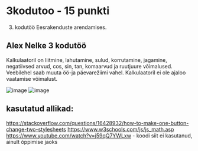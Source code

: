 # 3kodutoo - 15 punkti
3. kodutöö Eesrakenduste arendamises.

## Alex Nelke 3 kodutöö

Kalkulaatoril on liitmine, lahutamine, sulud, korrutamine, jagamine, negatiivsed arvud, cos, sin, tan, komaarvud ja ruutjuure võimalused.
Veebilehel saab muuta öö-ja päevarežiimi vahel.
Kalkulaatoril ei ole ajaloo vaatamise võimalust.

![image](https://user-images.githubusercontent.com/71014196/117504353-fc68b400-af8a-11eb-8da8-6624d422261c.png)
![image](https://user-images.githubusercontent.com/71014196/117504385-068ab280-af8b-11eb-9d6d-45a7d98c8cf6.png)



## kasutatud allikad:
https://stackoverflow.com/questions/16428932/how-to-make-one-button-change-two-stylesheets
https://www.w3schools.com/js/js_math.asp
https://www.youtube.com/watch?v=j59qQ7YWLxw - koodi siit ei kasutanud, ainult õppimise jaoks
